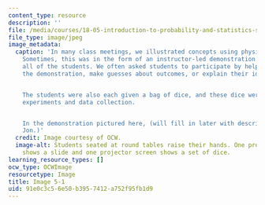 ```yaml
---
content_type: resource
description: ''
file: /media/courses/18-05-introduction-to-probability-and-statistics-spring-2014/91e0c3c56e50b3957412a752f95fb1d9_gallery5-1.jpg
file_type: image/jpeg
image_metadata:
  caption: 'In many class meetings, we illustrated concepts using physical objects.
    Sometimes, this was in the form of an instructor-led demonstration in front of
    all of the students. We often asked students to participate by helping to run
    the demonstration, make guesses about outcomes, or explain their ideas.


    The students were also each given a bag of dice, and these dice were used for
    experiments and data collection.


    In the demonstration pictured here, (will fill in later with description from
    Jon.)'
  credit: Image courtesy of OCW.
  image-alt: Students seated at round tables raise their hands. One projector screen
    shows a slide and one projector screen shows a set of dice.
learning_resource_types: []
ocw_type: OCWImage
resourcetype: Image
title: Image 5-1
uid: 91e0c3c5-6e50-b395-7412-a752f95fb1d9
---
```

